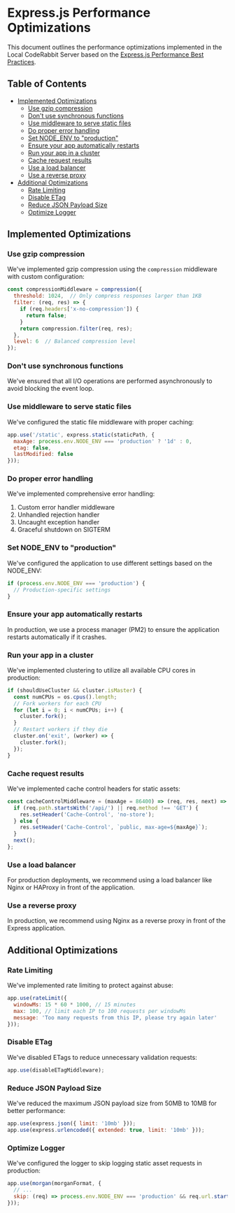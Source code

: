 # Express.js Performance Optimizations

This document outlines the performance optimizations implemented in the Local CodeRabbit Server based on the [Express.js Performance Best Practices](https://expressjs.com/en/advanced/best-practice-performance.html).

## Table of Contents

- [Implemented Optimizations](#implemented-optimizations)
  - [Use gzip compression](#use-gzip-compression)
  - [Don't use synchronous functions](#dont-use-synchronous-functions)
  - [Use middleware to serve static files](#use-middleware-to-serve-static-files)
  - [Do proper error handling](#do-proper-error-handling)
  - [Set NODE_ENV to "production"](#set-node_env-to-production)
  - [Ensure your app automatically restarts](#ensure-your-app-automatically-restarts)
  - [Run your app in a cluster](#run-your-app-in-a-cluster)
  - [Cache request results](#cache-request-results)
  - [Use a load balancer](#use-a-load-balancer)
  - [Use a reverse proxy](#use-a-reverse-proxy)
- [Additional Optimizations](#additional-optimizations)
  - [Rate Limiting](#rate-limiting)
  - [Disable ETag](#disable-etag)
  - [Reduce JSON Payload Size](#reduce-json-payload-size)
  - [Optimize Logger](#optimize-logger)

## Implemented Optimizations

### Use gzip compression

We've implemented gzip compression using the `compression` middleware with custom configuration:

```javascript
const compressionMiddleware = compression({
  threshold: 1024,  // Only compress responses larger than 1KB
  filter: (req, res) => {
    if (req.headers['x-no-compression']) {
      return false;
    }
    return compression.filter(req, res);
  },
  level: 6  // Balanced compression level
});
```

### Don't use synchronous functions

We've ensured that all I/O operations are performed asynchronously to avoid blocking the event loop.

### Use middleware to serve static files

We've configured the static file middleware with proper caching:

```javascript
app.use('/static', express.static(staticPath, {
  maxAge: process.env.NODE_ENV === 'production' ? '1d' : 0,
  etag: false,
  lastModified: false
}));
```

### Do proper error handling

We've implemented comprehensive error handling:

1. Custom error handler middleware
2. Unhandled rejection handler
3. Uncaught exception handler
4. Graceful shutdown on SIGTERM

### Set NODE_ENV to "production"

We've configured the application to use different settings based on the NODE_ENV:

```javascript
if (process.env.NODE_ENV === 'production') {
  // Production-specific settings
}
```

### Ensure your app automatically restarts

In production, we use a process manager (PM2) to ensure the application restarts automatically if it crashes.

### Run your app in a cluster

We've implemented clustering to utilize all available CPU cores in production:

```javascript
if (shouldUseCluster && cluster.isMaster) {
  const numCPUs = os.cpus().length;
  // Fork workers for each CPU
  for (let i = 0; i < numCPUs; i++) {
    cluster.fork();
  }
  // Restart workers if they die
  cluster.on('exit', (worker) => {
    cluster.fork();
  });
}
```

### Cache request results

We've implemented cache control headers for static assets:

```javascript
const cacheControlMiddleware = (maxAge = 86400) => (req, res, next) => {
  if (req.path.startsWith('/api/') || req.method !== 'GET') {
    res.setHeader('Cache-Control', 'no-store');
  } else {
    res.setHeader('Cache-Control', `public, max-age=${maxAge}`);
  }
  next();
};
```

### Use a load balancer

For production deployments, we recommend using a load balancer like Nginx or HAProxy in front of the application.

### Use a reverse proxy

In production, we recommend using Nginx as a reverse proxy in front of the Express application.

## Additional Optimizations

### Rate Limiting

We've implemented rate limiting to protect against abuse:

```javascript
app.use(rateLimit({
  windowMs: 15 * 60 * 1000, // 15 minutes
  max: 100, // limit each IP to 100 requests per windowMs
  message: 'Too many requests from this IP, please try again later'
}));
```

### Disable ETag

We've disabled ETags to reduce unnecessary validation requests:

```javascript
app.use(disableETagMiddleware);
```

### Reduce JSON Payload Size

We've reduced the maximum JSON payload size from 50MB to 10MB for better performance:

```javascript
app.use(express.json({ limit: '10mb' }));
app.use(express.urlencoded({ extended: true, limit: '10mb' }));
```

### Optimize Logger

We've configured the logger to skip logging static asset requests in production:

```javascript
app.use(morgan(morganFormat, {
  // ...
  skip: (req) => process.env.NODE_ENV === 'production' && req.url.startsWith('/static')
}));
``` 